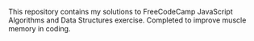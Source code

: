 This repository contains my solutions to FreeCodeCamp JavaScript Algorithms and Data Structures exercise. Completed to improve muscle memory in coding. 
 

